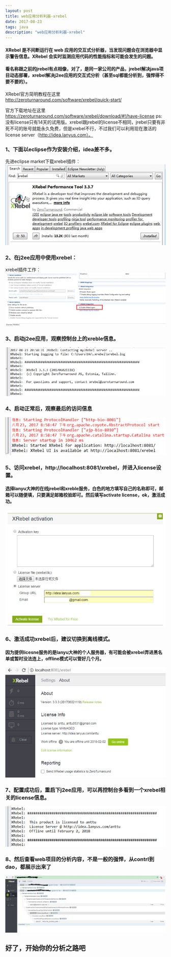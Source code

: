```yaml
---
layout: post
title: web应用分析利器-xrebel
date: 2017-08-23
tags: java 
description: "web应用分析利器-xrebel"
---
```


#### XRebel 是不间断运行在 web 应用的交互式分析器，当发现问题会在浏览器中显示警告信息。XRebel 会实时监测应用代码的性能指标和可能会发生的问题。
#### 看名称跟之前的jrebel有点相像，对了，是同一家公司的产品，jrebel解决java项目动态部署，xrebel解决j2ee应用的交互式分析（甚至sql都能分析到，强悍得不要不要的）。

XRebel官方简明教程在这里 http://zeroturnaround.com/software/xrebel/quick-start/

官方下载地址在这里 https://zeroturnaround.com/software/xrebel/download/#!/have-license
ps:没有license只有14天的试用版。xrebel跟jrebel的license不相同，jrebel只要有非死不可的账号就能永久免费，但是xrebel不行，不过我们可以利用现在激活的license server（http://idea.lanyus.com）。

### 1、下面以eclipse作为安装介绍，idea差不多。

先进eclipse market下载xrebel插件：
![](/images/posts/xrebel/market.jpg)

### 2、在j2ee应用中使用xrebel：

xrebel插件工作：
![](/images/posts/xrebel/config.jpg)

### 3、启动j2ee应用，观察控制台上的xreble信息。

![](/images/posts/xrebel/start.jpg)

### 4、启动正常后，观察最后的访问信息

![](/images/posts/xrebel/port.jpg)

### 5、访问xrebel，http://localhost:8081/xrebel，并进入license设置。

#### 选择lanyu大神的在线jrebel和xreble服务，白色的地方填写自己的名称即可，邮箱可以随便填，只要满足邮箱校验即可。然后填写activate license，ok，激活成功。

![](/images/posts/xrebel/active.jpg)

### 6、激活成功xrebel后，建议切换到离线模式。

#### 因为提供licesne服务的是lanyu大神的个人服务器，有可能会被xrebel弄进黑名单或暂时没法连上，offline模式可以管好几个月。

![](/images/posts/xrebel/license-offline.jpg)

### 7、配置成功后，重启下j2ee应用，可以再控制台多看到一个xrebel相关的license信息。

![](/images/posts/xrebel/license.jpg)

### 8、然后查看web项目的分析内容，不是一般的强悍，从contrl到dao，都展示出来了

![](/images/posts/xrebel/xrebel.jpg)
## 好了，开始你的分析之路吧
